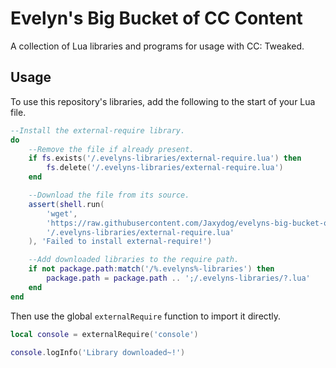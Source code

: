 # Evelyn's Big Bucket of CC Content

A collection of Lua libraries and programs for usage with CC: Tweaked.

## Usage

To use this repository's libraries, add the following to the start of your Lua file.

```lua
--Install the external-require library.
do
    --Remove the file if already present.
    if fs.exists('/.evelyns-libraries/external-require.lua') then
        fs.delete('/.evelyns-libraries/external-require.lua')
    end

    --Download the file from its source.
    assert(shell.run(
        'wget',
        'https://raw.githubusercontent.com/Jaxydog/evelyns-big-bucket-of-cc-content/refs/heads/main/lua/libraries/external-require.lua',
        '/.evelyns-libraries/external-require.lua'
    ), 'Failed to install external-require!')

    --Add downloaded libraries to the require path.
    if not package.path:match('/%.evelyns%-libraries') then
        package.path = package.path .. ';/.evelyns-libraries/?.lua'
    end
end
```

Then use the global `externalRequire` function to import it directly.

```lua
local console = externalRequire('console')

console.logInfo('Library downloaded~!')
```
